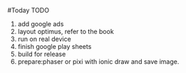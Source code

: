 #Today TODO

1. add google ads
2. layout optimus, refer to the book
3. run on real device
4. finish google play sheets
5. build for release
6. prepare:phaser or pixi with ionic draw and save image.
